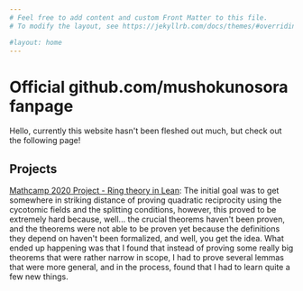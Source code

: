 ```yaml
---
# Feel free to add content and custom Front Matter to this file.
# To modify the layout, see https://jekyllrb.com/docs/themes/#overriding-theme-defaults

#layout: home
---
```

# Official github.com/mushokunosora fanpage

Hello, currently this website hasn't been fleshed out much, but check out the following page!

## Projects

[Mathcamp 2020 Project - Ring theory in Lean](lean/index.html): The initial goal was to get somewhere in striking distance of proving quadratic reciprocity using the cycotomic fields and the splitting conditions, however, this proved to be extremely hard because, well... the crucial theorems haven't been proven, and the theorems were not able to be proven yet because the definitions they depend on haven't been formalized, and well, you get the idea. What ended up happening was that I found that instead of proving some really big theorems that were rather narrow in scope, I had to prove several lemmas that were more general, and in the process, found that I had to learn quite a few new things. 